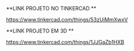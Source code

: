  **LINK PROJETO NO TINKERCAD **
 
 https://www.tinkercad.com/things/53zUiMmXwxV 
 
 **LINK PROJETO EM 3D **
 
https://www.tinkercad.com/things/1JJGaZb1HXB
